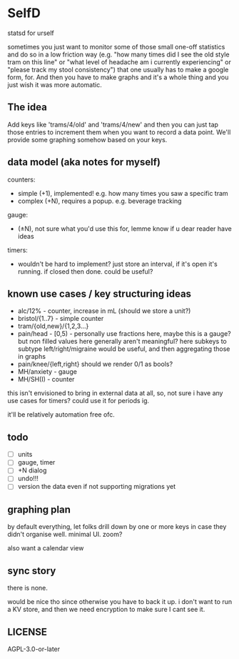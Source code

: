 # SelfD

statsd for urself

sometimes you just want to monitor some of those small one-off statistics and do so in a low friction way (e.g. "how many times did I see the old style tram on this line" or "what level of headache am i currently experiencing" or "please track my stool consistency") that one usually has to make a google form, for. And then you have to make graphs and it's a whole thing and you just wish it was more automatic.

## The idea

Add keys like 'trams/4/old' and 'trams/4/new' and then you can just tap those entries to increment them when you want to record a data point. We'll provide some graphing somehow based on your keys.

## data model (aka notes for myself)

counters:
 - simple (+1), implemented! e.g. how many times you saw a specific tram
 - complex (+N), requires a popup. e.g. beverage tracking

gauge:
- (±N), not sure what you'd use this for, lemme know if u dear reader have ideas

timers:
- wouldn't be hard to implement? just store an interval, if it's open it's running. if closed then done. could be useful?

## known use cases / key structuring ideas

- alc/12% - counter, increase in mL (should we store a unit?)
- bristol/{1..7} - simple counter
- tram/{old,new}/{1,2,3...}
- pain/head - [0,5) - personally use fractions here, maybe this is a gauge? but non filled values here generally aren't meaningful? here subkeys to subtype left/right/migraine would be useful, and then aggregating those in graphs 
- pain/knee/{left,right} should we render 0/1 as bools?
- MH/anxiety - gauge
- MH/SH(I) - counter


this isn't envisioned to bring in external data at all, so, not sure i have any use cases for timers? could use it for periods ig.

it'll be relatively automation free ofc.

## todo

- [ ] units
- [ ] gauge, timer
- [ ] +N dialog
- [ ] undo!!!
- [ ] version the data even if not supporting migrations yet

## graphing plan

by default everything, let folks drill down by one or more keys in case they didn't organise well. minimal UI.
zoom?

also want a calendar view 

## sync story

there is none.

would be nice tho since otherwise you have to back it up. i don't want to run a KV store, and then we need encryption to make sure I cant see it. 

## LICENSE

AGPL-3.0-or-later
